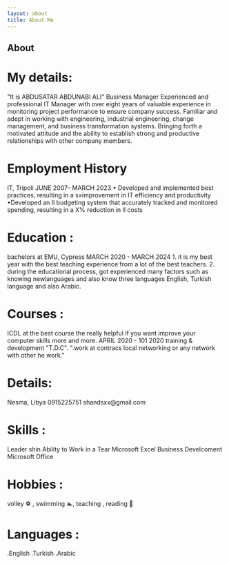 ```yaml
---
layout: about
title: About Me
---
```


## About
<h1>My details:</h1>
"It is ABDUSATAR ABDUNABI ALI"
Business Manager
Experienced and professional IT Manager with over eight years of valuable experience in monitoring project performance to ensure company success. Familiar and adept in working with engineering, industrial engineering, change management, and business transformation systems. Bringing forth a motivated attitude and the ability to establish strong and productive relationships with other company members.
<h1>Employment History</h1>
IT, Tripoli
JUNE 2007- MARCH 2023
• Developed and implemented best practices, resulting in a x»improvement in IT efficiency and productivity
•Developed an Il budgeting system that accurately tracked and monitored spending, resulting in a X% reduction in Il costs
<h1>Education :</h1>
bachelors at EMU, Cypress
MARCH 2020 - MARCH 2024
1. it is my best year with the best teaching experience from a lot of the best teachers.
2. during the educational process, got experienced many factors such as knowing newlanguages and also know three languages English, Turkish language and
also Arabic.
<h1>Courses :</h1>
ICDL at the best course the really helpful if you want improve your
computer skills more and more.
APRIL 2020 - 101 2020
training & development "T.D.C".
".work at contracs local networking or any network with other he work."
<h1>Details:</h1>
Nesma, Libya
0915225751
shandsxx@gmail.com
<h1>Skills :</h1>
Leader shin
Ability to Work in a Tear
Microsoft Excel
Business Develcoment
Microsoft Office

<h1>Hobbies :</h1>
volley ⚽ ,
 swimming 🏊,
teaching ,
reading 📖 
<h1>Languages :</h1>
.English
.Turkish
.Arabic 

